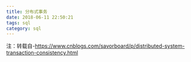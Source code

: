 ```yaml
---
title: 分布式事务
date: 2018-06-11 22:50:21
tags: sql   
category: sql
---
```


注：转载自-https://www.cnblogs.com/savorboard/p/distributed-system-transaction-consistency.html